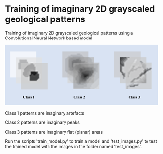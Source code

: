 # Training of imaginary 2D grayscaled geological patterns
Training of imaginary 2D grayscaled geological patterns using a Convolutional Neural Network based model 

![alt text](train_data_classes.png)

Class 1 patterns are imaginary artefacts

Class 2 patterns are imaginary peaks

Class 3 patterns are imaginary flat (planar) areas

Run the scripts 'train_model.py' to train a model and 'test_images.py' to test the trained model with the images in the folder named 'test_images'.
